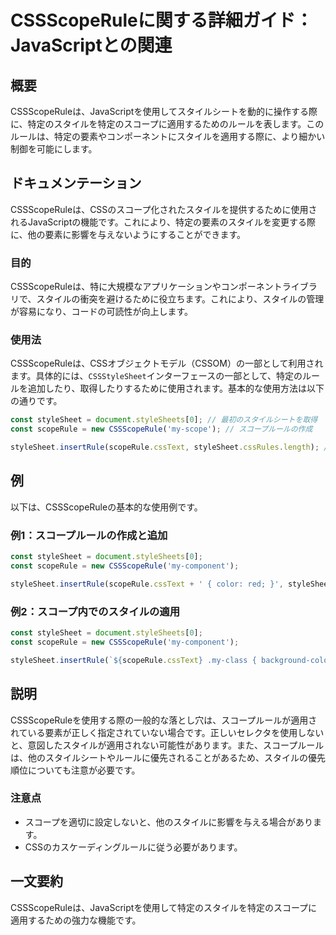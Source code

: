 <!--
Meta Description: # CSSScopeRuleに関する詳細ガイド：JavaScriptとの関連 ## 概要 CSSScopeRuleは、JavaScriptを使用してスタイルシートを動的に操作する際に、特定のスタイルを特定のスコープに適用するためのルールを表します。このルールは、特定の要素やコンポーネントにスタイルを...
Meta Keywords: stylesheet, const, scoperule, cssscoperuleは, javascript
-->

# CSSScopeRuleに関する詳細ガイド：JavaScriptとの関連

## 概要
CSSScopeRuleは、JavaScriptを使用してスタイルシートを動的に操作する際に、特定のスタイルを特定のスコープに適用するためのルールを表します。このルールは、特定の要素やコンポーネントにスタイルを適用する際に、より細かい制御を可能にします。

## ドキュメンテーション
CSSScopeRuleは、CSSのスコープ化されたスタイルを提供するために使用されるJavaScriptの機能です。これにより、特定の要素のスタイルを変更する際に、他の要素に影響を与えないようにすることができます。

### 目的
CSSScopeRuleは、特に大規模なアプリケーションやコンポーネントライブラリで、スタイルの衝突を避けるために役立ちます。これにより、スタイルの管理が容易になり、コードの可読性が向上します。

### 使用法
CSSScopeRuleは、CSSオブジェクトモデル（CSSOM）の一部として利用されます。具体的には、`CSSStyleSheet`インターフェースの一部として、特定のルールを追加したり、取得したりするために使用されます。基本的な使用方法は以下の通りです。

```javascript
const styleSheet = document.styleSheets[0]; // 最初のスタイルシートを取得
const scopeRule = new CSSScopeRule('my-scope'); // スコープルールの作成

styleSheet.insertRule(scopeRule.cssText, styleSheet.cssRules.length); // スコープルールを追加
```

## 例
以下は、CSSScopeRuleの基本的な使用例です。

### 例1：スコープルールの作成と追加
```javascript
const styleSheet = document.styleSheets[0];
const scopeRule = new CSSScopeRule('my-component');

styleSheet.insertRule(scopeRule.cssText + ' { color: red; }', styleSheet.cssRules.length);
```

### 例2：スコープ内でのスタイルの適用
```javascript
const styleSheet = document.styleSheets[0];
const scopeRule = new CSSScopeRule('my-component');

styleSheet.insertRule(`${scopeRule.cssText} .my-class { background-color: blue; }`, styleSheet.cssRules.length);
```

## 説明
CSSScopeRuleを使用する際の一般的な落とし穴は、スコープルールが適用されている要素が正しく指定されていない場合です。正しいセレクタを使用しないと、意図したスタイルが適用されない可能性があります。また、スコープルールは、他のスタイルシートやルールに優先されることがあるため、スタイルの優先順位についても注意が必要です。

### 注意点
- スコープを適切に設定しないと、他のスタイルに影響を与える場合があります。
- CSSのカスケーディングルールに従う必要があります。

## 一文要約
CSSScopeRuleは、JavaScriptを使用して特定のスタイルを特定のスコープに適用するための強力な機能です。